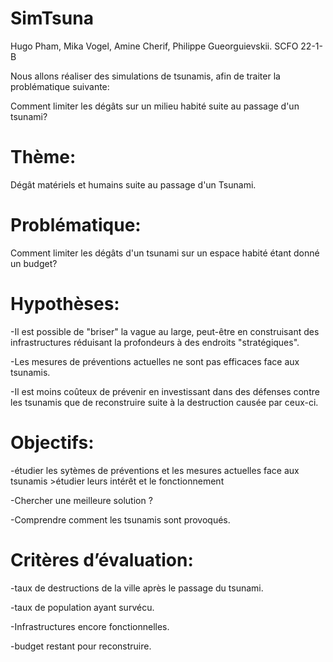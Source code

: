 # SimTsuna
Hugo Pham, Mika Vogel, Amine Cherif, Philippe Gueorguievskii. 
SCFO 22-1-B

Nous allons réaliser des simulations de tsunamis, afin de traiter la problématique suivante:                                                                     


Comment limiter les dégâts sur un milieu habité suite au passage d'un tsunami?



# Thème: 
Dégât matériels et humains suite au passage d'un Tsunami. 

# Problématique: 
Comment limiter les dégâts d'un tsunami sur un espace habité étant donné un budget? 


# Hypothèses: 
-Il est possible de "briser" la vague au large, peut-être en construisant des infrastructures réduisant la profondeurs à des endroits "stratégiques".	


-Les mesures de préventions actuelles ne sont pas efficaces face aux tsunamis.


-Il est moins coûteux de prévenir en investissant dans des défenses contre les tsunamis que de reconstruire suite à la destruction causée par ceux-ci.


# Objectifs:
-étudier les sytèmes de préventions et les mesures actuelles face aux tsunamis
    >étudier leurs intérêt et le fonctionnement
    
    
-Chercher une meilleure solution ? 


-Comprendre comment les tsunamis sont provoqués.


# Critères d’évaluation:
-taux de destructions de la ville après le passage du tsunami.


-taux de population ayant survécu. 


-Infrastructures encore fonctionnelles.


-budget restant pour reconstruire.
	

